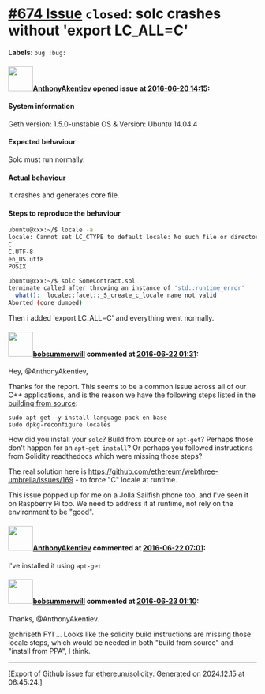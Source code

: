 # [\#674 Issue](https://github.com/ethereum/solidity/issues/674) `closed`: solc crashes without 'export LC_ALL=C'
**Labels**: `bug :bug:`


#### <img src="https://avatars.githubusercontent.com/u/1623033?u=0619292c1e7fbfb644ec62cc67d2e78042f75c49&v=4" width="50">[AnthonyAkentiev](https://github.com/AnthonyAkentiev) opened issue at [2016-06-20 14:15](https://github.com/ethereum/solidity/issues/674):

#### System information

Geth version: 1.5.0-unstable
OS & Version: Ubuntu 14.04.4
#### Expected behaviour

Solc must run normally.
#### Actual behaviour

It crashes and generates core file.
#### Steps to reproduce the behaviour

``` bash
ubuntu@xxx:~/$ locale -a
locale: Cannot set LC_CTYPE to default locale: No such file or directory
C
C.UTF-8
en_US.utf8
POSIX

ubuntu@xxx:~/$ solc SomeContract.sol
terminate called after throwing an instance of 'std::runtime_error'
  what():  locale::facet::_S_create_c_locale name not valid
Aborted (core dumped)
```

Then i added 'export LC_ALL=C' and everything went normally.


#### <img src="https://avatars.githubusercontent.com/u/3788156?u=f379551fa667ddb096e1ea2ef248d16e7461b1c3&v=4" width="50">[bobsummerwill](https://github.com/bobsummerwill) commented at [2016-06-22 01:31](https://github.com/ethereum/solidity/issues/674#issuecomment-227619584):

Hey, @AnthonyAkentiev,

Thanks for the report.   This seems to be a common issue across all of our C++ applications, and is the reason we have the following steps listed in the [building from source](http://www.ethdocs.org/en/latest/ethereum-clients/cpp-ethereum/building-from-source/linux-ubuntu.html):

```
sudo apt-get -y install language-pack-en-base
sudo dpkg-reconfigure locales
```

How did you install your `solc`?   Build from source or `apt-get`?   Perhaps those don't happen for an `apt-get install`?    Or perhaps you followed instructions from Solidity readthedocs which were missing those steps?

The real solution here is https://github.com/ethereum/webthree-umbrella/issues/169 - to force "C" locale at runtime.

This issue popped up for me on a Jolla Sailfish phone too, and I've seen it on Raspberry Pi too.    We need to address it at runtime, not rely on the environment to be "good".

#### <img src="https://avatars.githubusercontent.com/u/1623033?u=0619292c1e7fbfb644ec62cc67d2e78042f75c49&v=4" width="50">[AnthonyAkentiev](https://github.com/AnthonyAkentiev) commented at [2016-06-22 07:01](https://github.com/ethereum/solidity/issues/674#issuecomment-227659966):

I've installed it using `apt-get`

#### <img src="https://avatars.githubusercontent.com/u/3788156?u=f379551fa667ddb096e1ea2ef248d16e7461b1c3&v=4" width="50">[bobsummerwill](https://github.com/bobsummerwill) commented at [2016-06-23 01:10](https://github.com/ethereum/solidity/issues/674#issuecomment-227922901):

Thanks, @AnthonyAkentiev.

@chriseth FYI ... Looks like the solidity build instructions are missing those locale steps, which would be needed in both "build from source" and "install from PPA", I think.


-------------------------------------------------------------------------------



[Export of Github issue for [ethereum/solidity](https://github.com/ethereum/solidity). Generated on 2024.12.15 at 06:45:24.]
